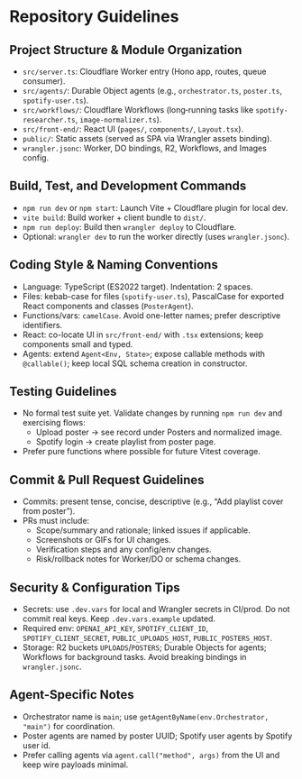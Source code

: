 # Repository Guidelines

## Project Structure & Module Organization
- `src/server.ts`: Cloudflare Worker entry (Hono app, routes, queue consumer).
- `src/agents/`: Durable Object agents (e.g., `orchestrator.ts`, `poster.ts`, `spotify-user.ts`).
- `src/workflows/`: Cloudflare Workflows (long‑running tasks like `spotify-researcher.ts`, `image-normalizer.ts`).
- `src/front-end/`: React UI (`pages/`, `components/`, `Layout.tsx`).
- `public/`: Static assets (served as SPA via Wrangler assets binding).
- `wrangler.jsonc`: Worker, DO bindings, R2, Workflows, and Images config.

## Build, Test, and Development Commands
- `npm run dev` or `npm start`: Launch Vite + Cloudflare plugin for local dev.
- `vite build`: Build worker + client bundle to `dist/`.
- `npm run deploy`: Build then `wrangler deploy` to Cloudflare.
- Optional: `wrangler dev` to run the worker directly (uses `wrangler.jsonc`).

## Coding Style & Naming Conventions
- Language: TypeScript (ES2022 target). Indentation: 2 spaces.
- Files: kebab-case for files (`spotify-user.ts`), PascalCase for exported React components and classes (`PosterAgent`).
- Functions/vars: `camelCase`. Avoid one-letter names; prefer descriptive identifiers.
- React: co-locate UI in `src/front-end/` with `.tsx` extensions; keep components small and typed.
- Agents: extend `Agent<Env, State>`; expose callable methods with `@callable()`; keep local SQL schema creation in constructor.

## Testing Guidelines
- No formal test suite yet. Validate changes by running `npm run dev` and exercising flows:
  - Upload poster → see record under Posters and normalized image.
  - Spotify login → create playlist from poster page.
- Prefer pure functions where possible for future Vitest coverage.

## Commit & Pull Request Guidelines
- Commits: present tense, concise, descriptive (e.g., “Add playlist cover from poster”).
- PRs must include:
  - Scope/summary and rationale; linked issues if applicable.
  - Screenshots or GIFs for UI changes.
  - Verification steps and any config/env changes.
  - Risk/rollback notes for Worker/DO or schema changes.

## Security & Configuration Tips
- Secrets: use `.dev.vars` for local and Wrangler secrets in CI/prod. Do not commit real keys. Keep `.dev.vars.example` updated.
- Required env: `OPENAI_API_KEY`, `SPOTIFY_CLIENT_ID`, `SPOTIFY_CLIENT_SECRET`, `PUBLIC_UPLOADS_HOST`, `PUBLIC_POSTERS_HOST`.
- Storage: R2 buckets `UPLOADS`/`POSTERS`; Durable Objects for agents; Workflows for background tasks. Avoid breaking bindings in `wrangler.jsonc`.

## Agent-Specific Notes
- Orchestrator name is `main`; use `getAgentByName(env.Orchestrator, "main")` for coordination.
- Poster agents are named by poster UUID; Spotify user agents by Spotify user id.
- Prefer calling agents via `agent.call("method", args)` from the UI and keep wire payloads minimal.

